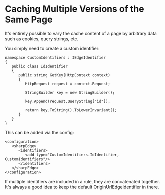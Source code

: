 # Caching Multiple Versions of the Same Page #

It's entirely possible to vary the cache content of a page by arbitrary data such as cookies, query strings, etc.

You simply need to create a custom identifier:

```
namespace CustomIdentifiers : IEdgeIdentifier
{
   public class IdIdentifier
   {
      public string GetKey(HttpContext context)
      {
         HttpRequest request = context.Request;

         StringBuilder key = new StringBuilder();

         key.Append(request.QueryString["id"]);
   
         return key.ToString().ToLowerInvariant();
      }
   }
}
```

This can be added via the config:

```
<configuration>
   <sharpEdge>
      <identifiers>
         <add type="CustomIdentifiers.IdIdentifier, CustomIdentifiers"/>
      </identifiers>
   </sharpEdge>
</configuration>
```

If multiple identifiers are included in a rule, they are concatenated together. It's always a good idea to keep the default OriginUrlEdgeIdentifier in there.